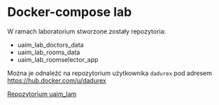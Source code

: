 # Docker-compose lab

W ramach laboratorium stworzone zostały repozytoria:
* uaim_lab_doctors_data
* uaim_lab_rooms_data
* uaim_lab_roomselector_app

Można je odnaleźć na repozytorium użytkownika `dadurex` pod adresem https://hub.docker.com/u/dadurex

[Repozytorium uaim_lam](https://hub.docker.com/u/dadurex)
